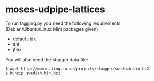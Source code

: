 # moses-udpipe-lattices
To run tagging.py you need the following requirements (Debian/Ubuntu/Linux Mint packages given)
 * default-jdk
 * ant
 * jflex

You will also need the stagger data file:

    $ wget http://mumin.ling.su.se/projects/stagger/swedish.bin.bz2
    $ bunzip swedish.bin.bz2
